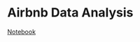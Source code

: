 # Airbnb Data Analysis

[Notebook](https://github.com/NawfelBC/Airbnb_Analysis/blob/main/airbnb.ipynb)
